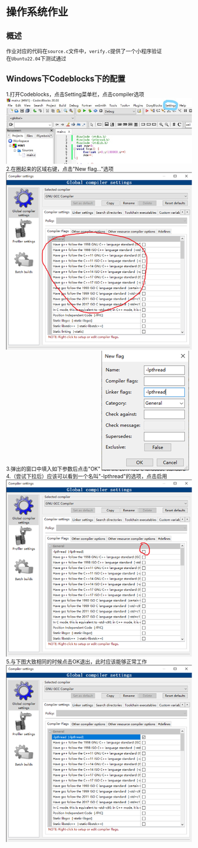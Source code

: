 # 操作系统作业
## 概述
作业对应的代码在`source.c`文件中，`verify.c`提供了一个小程序验证<br>
在`Ubuntu22.04`下测试通过
## Windows下Codeblocks下的配置
1.打开Codeblocks，点击Setting菜单栏，点击compiler选项
![S1](picture/S1.jpg)<br>
2.在圈起来的区域右键，点击"New flag..."选项
![S2](picture/S2.png)<br>
3.弹出的窗口中填入如下参数后点击"OK"
![S3](picture/S3.PNG)<br>
4.（尝试下拉后）应该可以看到一个名叫"-lpthread"的选项，点击启用
![S4](picture/S4.png)
5.与下图大致相同的时候点击OK退出，此时应该能够正常工作
![S5](picture/S5.png)


